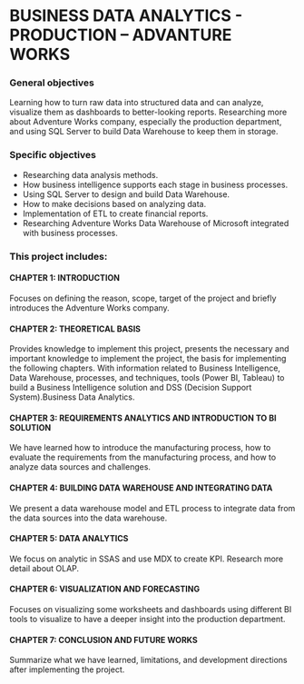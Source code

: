 # BUSINESS DATA ANALYTICS - PRODUCTION – ADVANTURE WORKS

### General objectives

Learning how to turn raw data into structured data and can analyze, visualize them as
dashboards to better-looking reports. Researching more about Adventure Works company,
especially the production department, and using SQL Server to build Data Warehouse to
keep them in storage.

### Specific objectives
- Researching data analysis methods.
- How business intelligence supports each stage in business processes.
- Using SQL Server to design and build Data Warehouse.
- How to make decisions based on analyzing data.
- Implementation of ETL to create financial reports.
- Researching Adventure Works Data Warehouse of Microsoft integrated with business processes.

### This project includes: 
#### CHAPTER 1: INTRODUCTION
Focuses on defining the reason, scope, target of the project and briefly introduces the Adventure Works company.
#### CHAPTER 2: THEORETICAL BASIS
Provides knowledge to implement this project, presents the necessary and important knowledge to implement the project, the basis for implementing the following
chapters. With information related to Business Intelligence, Data Warehouse, processes, and techniques, tools (Power BI, Tableau) to build a Business Intelligence solution and DSS (Decision Support System).Business Data Analytics. 
#### CHAPTER 3: REQUIREMENTS ANALYTICS AND INTRODUCTION TO BI SOLUTION
We have learned how to introduce the manufacturing process, how to evaluate the requirements from the manufacturing process, and how to analyze data sources and
challenges.
#### CHAPTER 4: BUILDING DATA WAREHOUSE AND INTEGRATING DATA
We present a data warehouse model and ETL process to integrate data from the data sources into the data warehouse.
#### CHAPTER 5: DATA ANALYTICS
We focus on analytic in SSAS and use MDX to create KPI. Research more detail about OLAP.
#### CHAPTER 6: VISUALIZATION AND FORECASTING
Focuses on visualizing some worksheets and dashboards using different BI tools to visualize to have a deeper insight into the production department.
#### CHAPTER 7: CONCLUSION AND FUTURE WORKS
Summarize what we have learned, limitations, and development directions after implementing the project.
